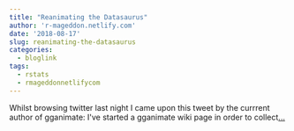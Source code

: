 ```yaml
---
title: "Reanimating the Datasaurus"
author: 'r-mageddon.netlify.com'
date: '2018-08-17'
slug: reanimating-the-datasaurus
categories:
  - bloglink
tags:
  - rstats
  - rmageddonnetlifycom
---
```


Whilst browsing twitter last night I came upon this tweet by the currrent author of gganimate: I've started a gganimate wiki page in order to collect[... <i class="fas fa-external-link-alt"></i>](https://r-mageddon.netlify.com/post/reanimating-the-datasaurus/)


